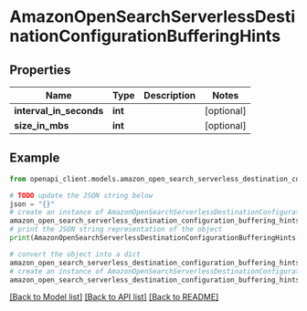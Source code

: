 # AmazonOpenSearchServerlessDestinationConfigurationBufferingHints


## Properties

Name | Type | Description | Notes
------------ | ------------- | ------------- | -------------
**interval_in_seconds** | **int** |  | [optional] 
**size_in_mbs** | **int** |  | [optional] 

## Example

```python
from openapi_client.models.amazon_open_search_serverless_destination_configuration_buffering_hints import AmazonOpenSearchServerlessDestinationConfigurationBufferingHints

# TODO update the JSON string below
json = "{}"
# create an instance of AmazonOpenSearchServerlessDestinationConfigurationBufferingHints from a JSON string
amazon_open_search_serverless_destination_configuration_buffering_hints_instance = AmazonOpenSearchServerlessDestinationConfigurationBufferingHints.from_json(json)
# print the JSON string representation of the object
print(AmazonOpenSearchServerlessDestinationConfigurationBufferingHints.to_json())

# convert the object into a dict
amazon_open_search_serverless_destination_configuration_buffering_hints_dict = amazon_open_search_serverless_destination_configuration_buffering_hints_instance.to_dict()
# create an instance of AmazonOpenSearchServerlessDestinationConfigurationBufferingHints from a dict
amazon_open_search_serverless_destination_configuration_buffering_hints_from_dict = AmazonOpenSearchServerlessDestinationConfigurationBufferingHints.from_dict(amazon_open_search_serverless_destination_configuration_buffering_hints_dict)
```
[[Back to Model list]](../README.md#documentation-for-models) [[Back to API list]](../README.md#documentation-for-api-endpoints) [[Back to README]](../README.md)


